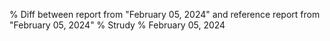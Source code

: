 % Diff between report from "February 05, 2024" and reference report from "February 05, 2024"
% Strudy
% February 05, 2024


